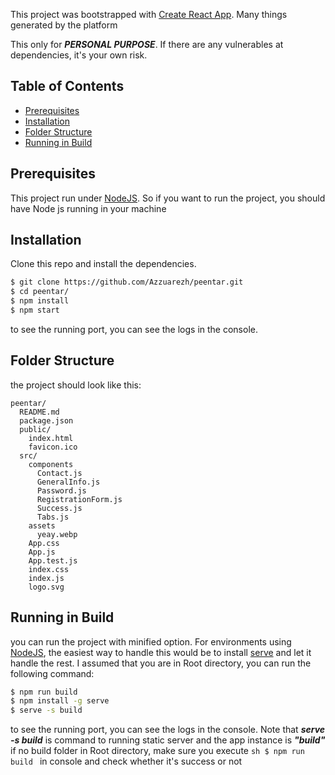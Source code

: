 This project was bootstrapped with [Create React App](https://github.com/facebook/create-react-app). Many things generated by the platform

This only for ***PERSONAL PURPOSE***. If there are any vulnerables at dependencies, it's your own risk.

## Table of Contents

- [Prerequisites](#Prerequisites)
- [Installation](#Installation)
- [Folder Structure](#folder-structure)
- [Running in Build](#running-in-build)

## Prerequisites

This project run under [NodeJS](https://nodejs.org/en/download/). So if you want to run the project, you should have Node js running in your machine

## Installation

Clone this repo and install the dependencies. 

```sh
$ git clone https://github.com/Azzuarezh/peentar.git
$ cd peentar/
$ npm install
$ npm start
```
to see the running port, you can see the logs in the console.

## Folder Structure

the project should look like this:

```
peentar/
  README.md  
  package.json
  public/
    index.html
    favicon.ico    
  src/
    components
      Contact.js
      GeneralInfo.js
      Password.js
      RegistrationForm.js
      Success.js
      Tabs.js      
    assets
      yeay.webp
    App.css
    App.js
    App.test.js
    index.css
    index.js
    logo.svg
```

## Running in Build

you can run the project with minified option. For environments using [NodeJS](https://nodejs.org/), the easiest way to handle this would be to install [serve](https://github.com/zeit/serve) and let it handle the rest. I assumed that you are in Root directory, you can run the following command:

```sh
$ npm run build
$ npm install -g serve
$ serve -s build
```
to see the running port, you can see the logs in the console.
Note that ***serve -s build***  is command to running static server and the app instance is ***"build"***
if no build folder in Root directory, make sure you execute  ```sh $ npm run build ``` in console and check whether it's success or not
